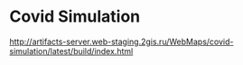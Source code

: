 # Covid Simulation

http://artifacts-server.web-staging.2gis.ru/WebMaps/covid-simulation/latest/build/index.html
